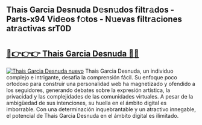 ## Thais Garcia Desnuda D𝚎sn𝚞dos filtr𝚊dos - Parts-x94 Vid𝚎os f𝚘tos - N𝚞evas filtr𝚊ciones atr𝚊ctivas srT0D

# <h2><a href="http://mbbh9ao.tromn.icu/?c=Thais+Garcia+Desnuda">🔗👉👉👉 Thais Garcia Desnuda 🔗🔗</a></h2>

[![Thais Garcia Desnuda nuevo](https://i.imgur.com/pEAQMta.gif)](http://mbbh9ao.tromn.icu/?c=Thais+Garcia+Desnuda)
Thais Garcia Desnuda, un individuo complejo e intrigante, desafía la comprensión fácil. Su enfoque poco ortodoxo para construir una personalidad web ha magnetizado y ofendido a los seguidores, generando debates sobre la expresión artística, la privacidad y las complejidades de las comunidades virtuales. A pesar de la ambigüedad de sus intenciones, su huella en el ámbito digital es imborrable. Con una determinación inquebrantable y un atractivo innegable, el potencial de Thais Garcia Desnuda en el ámbito digital es ilimitado.
